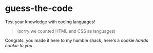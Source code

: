 # guess-the-code
Test your knowledge with coding languages! 
> (sorry we counted HTML and CSS as languages)














































Congrats, you made it here to my humble shack, here's a cookie
*hands cookie to you*
